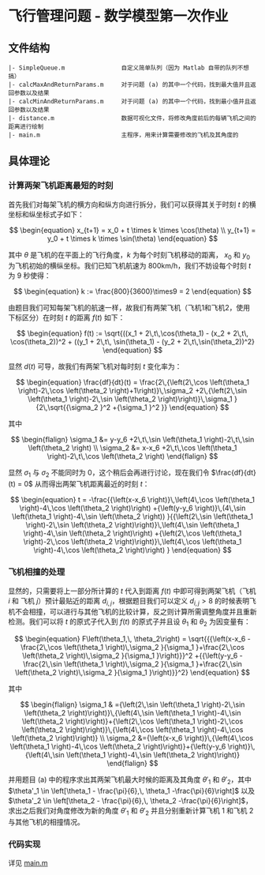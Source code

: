 # 飞行管理问题 - 数学模型第一次作业

## 文件结构

```
|- SimpleQueue.m                自定义简单队列（因为 Matlab 自带的队列不想搞）
|- calcMaxAndReturnParams.m     对于问题 (a) 的其中一个代码，找到最大值并且返回参数以及结果
|- calcMinAndReturnParams.m     对于问题 (a) 的其中一个代码，找到最小值并且返回参数以及结果
|- distance.m                   数据可视化文件，将修改角度前后的每辆飞机之间的距离进行绘制
|- main.m                       主程序，用来计算需要修改的飞机及其角度的
```

## 具体理论

### 计算两架飞机距离最短的时刻

首先我们对每架飞机的横方向和纵方向进行拆分，我们可以获得其关于时刻 $t$ 的横坐标和纵坐标式子如下：

$$
\begin{equation}
x_{t+1} = x_0 + t \times k \times \cos(\theta) \\
y_{t+1} = y_0 + t \times k \times \sin(\theta)
\end{equation}
$$

其中 $\theta$ 是飞机的在平面上的飞行角度，$k$ 为每个时刻飞机移动的距离， $x_0$ 和 $y_0$ 为飞机初始的横纵坐标。我们已知飞机航速为 800km/h，我们不妨设每个时刻 $t$ 为 9 秒使得：

$$
\begin{equation}
k := \frac{800}{3600}\times9 = 2
\end{equation}
$$

由题目我们可知每架飞机的航速一样，故我们有两架飞机（飞机1和飞机2，使用下标区分）在时刻 $t$ 的距离 $f(t)$ 如下：

$$
\begin{equation}
f(t) := \sqrt{((x_1 + 2\,t\,\cos(\theta_1) - (x_2 + 2\,t\, \cos(\theta_2))^2 + ((y_1 + 2\,t\, \sin(\theta_1) - (y_2 + 2\,t\,\sin(\theta_2))^2}
\end{equation}
$$

显然 $d(t)$ 可导，故我们有两架飞机对每时刻 $t$ 变化率为：

$$
\begin{equation}
\frac{df}{dt}(t) = \frac{2\,{\left(2\,\cos \left(\theta_1 \right)-2\,\cos \left(\theta_2 \right)+1\right)}\,\sigma_2 +2\,{\left(2\,\sin \left(\theta_1 \right)-2\,\sin \left(\theta_2 \right)\right)}\,\sigma_1 }{2\,\sqrt{{\sigma_2 }^2 +{\sigma_1 }^2 }}
\end{equation}
$$

其中

$$
\begin{flalign}
\sigma_1 &= y-y_6 +2\,t\,\sin \left(\theta_1 \right)-2\,t\,\sin \left(\theta_2 \right) \\
\sigma_2 &= x-x_6 +2\,t\,\cos \left(\theta_1 \right)-2\,t\,\cos \left(\theta_2 \right)
\end{flalign}
$$

显然 $\sigma_1$ 与 $\sigma_2$ 不能同时为 0，这个稍后会再进行讨论，现在我们令 $\frac{df}{dt}(t) = 0$ 从而得出两架飞机距离最近的时刻 $t$：

$$
\begin{equation}
t = -\frac{{\left(x-x_6 \right)}\,\left(4\,\cos \left(\theta_1 \right)-4\,\cos \left(\theta_2 \right)\right) +{\left(y-y_6 \right)}\,(4\,\sin \left(\theta_1 \right)-4\,\sin \left(\theta_2 \right)) }{{\left(2\,\sin \left(\theta_1 \right)-2\,\sin \left(\theta_2 \right)\right)}\,\left(4\,\sin \left(\theta_1 \right)-4\,\sin \left(\theta_2 \right)\right) +{\left(2\,\cos \left(\theta_1 \right)-2\,\cos \left(\theta_2 \right)\right)}\,\left(4\,\cos \left(\theta_1 \right)-4\,\cos \left(\theta_2 \right)\right) }
\end{equation}
$$

### 飞机相撞的处理

显然的，只需要将上一部分所计算的 $t$ 代入到距离 $f(t)$ 中即可得到两架飞机（飞机 $i$ 和 飞机 $j$）预计最贴近的距离 $d_{i, j}$，根据题目我们可以定义 $d_{i, j} > 8$ 的时候表明飞机不会相撞，可以进行与其他飞机的比较计算，反之则计算所需调整角度并且重新检测。我们可以将 $t$ 的原式子代入到 $f(t)$ 的原式子并且设 $\theta_1$ 和 $\theta_2$ 为因变量有：

$$
\begin{equation}
F\left(\theta_1,\, \theta_2\right) = \sqrt{{{\left(x-x_6 -\frac{2\,\cos \left(\theta_1 \right)\,\sigma_2 }{\sigma_1 }+\frac{2\,\cos \left(\theta_2 \right)\,\sigma_2 }{\sigma_1 }\right)}}^2 +{{\left(y-y_6 -\frac{2\,\sin \left(\theta_1 \right)\,\sigma_2 }{\sigma_1 }+\frac{2\,\sin \left(\theta_2 \right)\,\sigma_2 }{\sigma_1 }\right)}}^2}
\end{equation}
$$

其中

$$
\begin{flalign}
\sigma_1 & ={\left(2\,\sin \left(\theta_1 \right)-2\,\sin \left(\theta_2 \right)\right)}\,{\left(4\,\sin \left(\theta_1 \right)-4\,\sin \left(\theta_2 \right)\right)}+{\left(2\,\cos \left(\theta_1 \right)-2\,\cos \left(\theta_2 \right)\right)}\,{\left(4\,\cos \left(\theta_1 \right)-4\,\cos \left(\theta_2 \right)\right)} \\ 
\sigma_2 &={\left(x-x_6 \right)}\,{\left(4\,\cos \left(\theta_1 \right)-4\,\cos \left(\theta_2 \right)\right)}+{\left(y-y_6 \right)}\,{\left(4\,\sin \left(\theta_1 \right)-4\,\sin \left(\theta_2 \right)\right)}
\end{flalign}
$$

并用题目 (a) 中的程序求出其两架飞机最大时候的距离及其角度 $\theta'_1$ 和 $\theta'_2$，其中 $\theta'_1 \in \left[\theta_1 - \frac{\pi}{6},\, \theta_1 -\frac{\pi}{6}\right]$ 以及 $\theta'_2 \in \left[\theta_2 - \frac{\pi}{6},\, \theta_2 -\frac{\pi}{6}\right]$，求出之后我们对角度修改为新的角度 $\theta'_1$ 和 $\theta'_2$ 并且分别重新计算飞机 1 和飞机 2 与其他飞机的相撞情况。

### 代码实现

详见 [main.m](./main.m)
